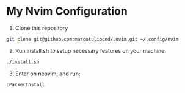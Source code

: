 # My Nvim Configuration

1. Clone this repository

```sh
git clone git@github.com:marcotuliocnd/.nvim.git ~/.config/nvim
```

2. Run install.sh to setup necessary features on your machine

```sh
./install.sh
```

3. Enter on neovim, and run:

```
:PackerInstall
```

